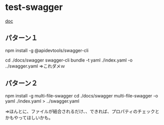 # test-swagger

[doc](https://michiokakiuchi.github.io/test-swagger/dist/index.html)


## パターン１
npm install -g @apidevtools/swagger-cli

cd ./docs/swagger
swagger-cli bundle -t yaml ./index.yaml -o ../swagger.yaml
⇒これダメｗ

## パターン２
npm install -g multi-file-swagger
cd ./docs/swagger
multi-file-swagger -o yaml ./index.yaml > ../swagger.yaml

⇒ほんとに、ファイルが結合されるだけ、、できれば、プロパティのチェックとかもやってほしいかも。


